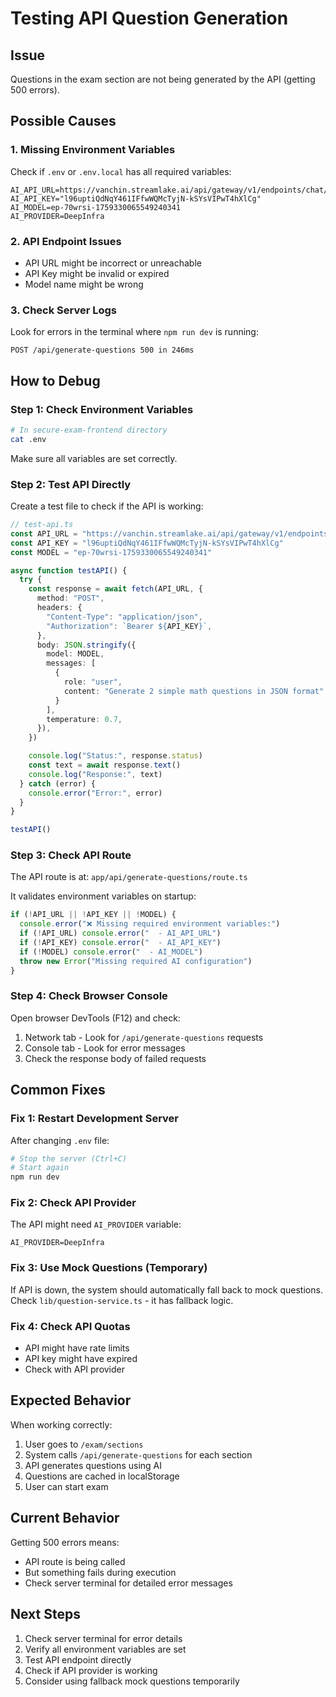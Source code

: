 # Testing API Question Generation

## Issue
Questions in the exam section are not being generated by the API (getting 500 errors).

## Possible Causes

### 1. Missing Environment Variables
Check if `.env` or `.env.local` has all required variables:
```env
AI_API_URL=https://vanchin.streamlake.ai/api/gateway/v1/endpoints/chat/completions
AI_API_KEY="l96uptiQdNqY461IFfwWQMcTyjN-kSYsVIPwT4hXlCg"
AI_MODEL=ep-70wrsi-1759330065549240341
AI_PROVIDER=DeepInfra
```

### 2. API Endpoint Issues
- API URL might be incorrect or unreachable
- API Key might be invalid or expired
- Model name might be wrong

### 3. Check Server Logs
Look for errors in the terminal where `npm run dev` is running:
```
POST /api/generate-questions 500 in 246ms
```

## How to Debug

### Step 1: Check Environment Variables
```bash
# In secure-exam-frontend directory
cat .env
```

Make sure all variables are set correctly.

### Step 2: Test API Directly
Create a test file to check if the API is working:

```typescript
// test-api.ts
const API_URL = "https://vanchin.streamlake.ai/api/gateway/v1/endpoints/chat/completions"
const API_KEY = "l96uptiQdNqY461IFfwWQMcTyjN-kSYsVIPwT4hXlCg"
const MODEL = "ep-70wrsi-1759330065549240341"

async function testAPI() {
  try {
    const response = await fetch(API_URL, {
      method: "POST",
      headers: {
        "Content-Type": "application/json",
        "Authorization": `Bearer ${API_KEY}`,
      },
      body: JSON.stringify({
        model: MODEL,
        messages: [
          {
            role: "user",
            content: "Generate 2 simple math questions in JSON format"
          }
        ],
        temperature: 0.7,
      }),
    })

    console.log("Status:", response.status)
    const text = await response.text()
    console.log("Response:", text)
  } catch (error) {
    console.error("Error:", error)
  }
}

testAPI()
```

### Step 3: Check API Route
The API route is at: `app/api/generate-questions/route.ts`

It validates environment variables on startup:
```typescript
if (!API_URL || !API_KEY || !MODEL) {
  console.error("❌ Missing required environment variables:")
  if (!API_URL) console.error("  - AI_API_URL")
  if (!API_KEY) console.error("  - AI_API_KEY")
  if (!MODEL) console.error("  - AI_MODEL")
  throw new Error("Missing required AI configuration")
}
```

### Step 4: Check Browser Console
Open browser DevTools (F12) and check:
1. Network tab - Look for `/api/generate-questions` requests
2. Console tab - Look for error messages
3. Check the response body of failed requests

## Common Fixes

### Fix 1: Restart Development Server
After changing `.env` file:
```bash
# Stop the server (Ctrl+C)
# Start again
npm run dev
```

### Fix 2: Check API Provider
The API might need `AI_PROVIDER` variable:
```env
AI_PROVIDER=DeepInfra
```

### Fix 3: Use Mock Questions (Temporary)
If API is down, the system should automatically fall back to mock questions.
Check `lib/question-service.ts` - it has fallback logic.

### Fix 4: Check API Quotas
- API might have rate limits
- API key might have expired
- Check with API provider

## Expected Behavior

When working correctly:
1. User goes to `/exam/sections`
2. System calls `/api/generate-questions` for each section
3. API generates questions using AI
4. Questions are cached in localStorage
5. User can start exam

## Current Behavior

Getting 500 errors means:
- API route is being called
- But something fails during execution
- Check server terminal for detailed error messages

## Next Steps

1. Check server terminal for error details
2. Verify all environment variables are set
3. Test API endpoint directly
4. Check if API provider is working
5. Consider using fallback mock questions temporarily
